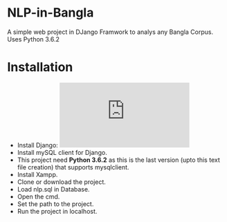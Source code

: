 # NLP-in-Bangla
A simple web project in DJango Framwork to analys any Bangla Corpus. Uses Python 3.6.2

# Installation

  - Install Django: ![Django Installation Guide](https://github.com/Yunus0or1/Guidelines-How_TO/blob/master/How%20to%20use%20Django%20Framework.txt)
  - Install mySQL client for Django.
  - This project need **Python 3.6.2** as this is the last version (upto this text file creation) that supports mysqlclient.
  - Install Xampp.
  - Clone or download the project.
  - Load nlp.sql in Database.
  - Open the cmd.
  - Set the path to the project.
  - Run the project in localhost.
